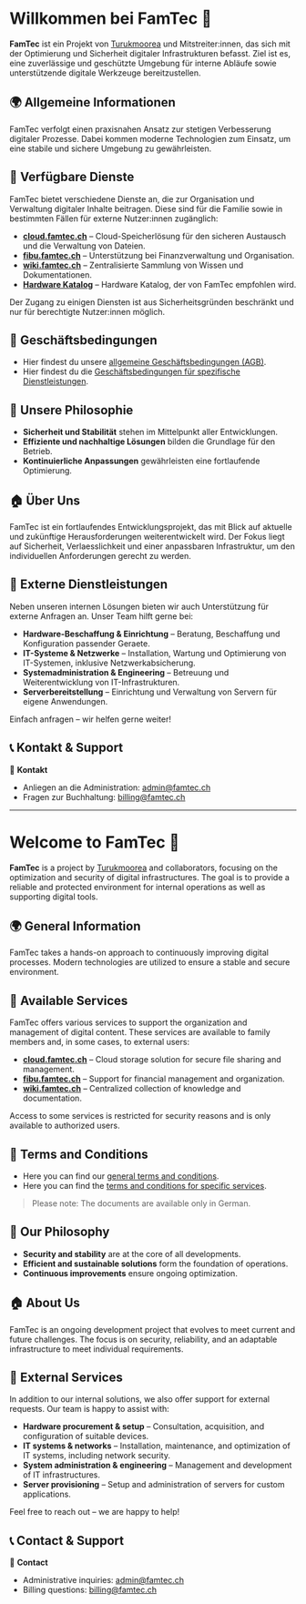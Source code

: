 # Willkommen bei **FamTec** 🚀

**FamTec** ist ein Projekt von [Turukmoorea](https://github.com/Turukmoorea) und Mitstreiter:innen, das sich mit der Optimierung und Sicherheit digitaler Infrastrukturen befasst. Ziel ist es, eine zuverlässige und geschützte Umgebung für interne Abläufe sowie unterstützende digitale Werkzeuge bereitzustellen.

## 🌍 Allgemeine Informationen
FamTec verfolgt einen praxisnahen Ansatz zur stetigen Verbesserung digitaler Prozesse. Dabei kommen moderne Technologien zum Einsatz, um eine stabile und sichere Umgebung zu gewährleisten.

## 🔹 Verfügbare Dienste
FamTec bietet verschiedene Dienste an, die zur Organisation und Verwaltung digitaler Inhalte beitragen. Diese sind für die Familie sowie in bestimmten Fällen für externe Nutzer:innen zugänglich:

- **[cloud.famtec.ch](https://cloud.famtec.ch)** – Cloud-Speicherlösung für den sicheren Austausch und die Verwaltung von Dateien.
- **[fibu.famtec.ch](https://fibu.famtec.ch)** – Unterstützung bei Finanzverwaltung und Organisation.
- **[wiki.famtec.ch](https://wiki.famtec.ch)** – Zentralisierte Sammlung von Wissen und Dokumentationen.
- **[Hardware Katalog](https://famtec.wixstudio.com/famtec-hardware)** – Hardware Katalog, der von FamTec empfohlen wird.

Der Zugang zu einigen Diensten ist aus Sicherheitsgründen beschränkt und nur für berechtigte Nutzer:innen möglich.

## 📜 Geschäftsbedingungen
- Hier findest du unsere [allgemeine Geschäftsbedingungen (AGB)](https://github.com/famtec-ch/.github/blob/master/gesch%C3%A4ftsbedingungen/allgemeine_gesch%C3%A4ftsbedingungen_famtec.pdf).
- Hier findest du die [Geschäftsbedingungen für spezifische Dienstleistungen](https://github.com/famtec-ch/.github/blob/master/gesch%C3%A4ftsbedingungen/gesch%C3%A4ftsbedingungen.md).

## 🔧 Unsere Philosophie
- **Sicherheit und Stabilität** stehen im Mittelpunkt aller Entwicklungen.
- **Effiziente und nachhaltige Lösungen** bilden die Grundlage für den Betrieb.
- **Kontinuierliche Anpassungen** gewährleisten eine fortlaufende Optimierung.

## 🏠 Über Uns
FamTec ist ein fortlaufendes Entwicklungsprojekt, das mit Blick auf aktuelle und zukünftige Herausforderungen weiterentwickelt wird. Der Fokus liegt auf Sicherheit, Verlaesslichkeit und einer anpassbaren Infrastruktur, um den individuellen Anforderungen gerecht zu werden.

## 💼 Externe Dienstleistungen

Neben unseren internen Lösungen bieten wir auch Unterstützung für externe Anfragen an. Unser Team hilft gerne bei:

- **Hardware-Beschaffung & Einrichtung** – Beratung, Beschaffung und Konfiguration passender Geraete.
- **IT-Systeme & Netzwerke** – Installation, Wartung und Optimierung von IT-Systemen, inklusive Netzwerkabsicherung.
- **Systemadministration & Engineering** – Betreuung und Weiterentwicklung von IT-Infrastrukturen.
- **Serverbereitstellung** – Einrichtung und Verwaltung von Servern für eigene Anwendungen.

Einfach anfragen – wir helfen gerne weiter!

## 📞 Kontakt & Support
📧 **Kontakt**
- Anliegen an die Administration: [admin@famtec.ch](mailto:admin@famtec.ch)
- Fragen zur Buchhaltung: [billing@famtec.ch](mailto:billing@famtec.ch)

---

# Welcome to **FamTec** 🚀

**FamTec** is a project by [Turukmoorea](https://github.com/Turukmoorea) and collaborators, focusing on the optimization and security of digital infrastructures. The goal is to provide a reliable and protected environment for internal operations as well as supporting digital tools.

## 🌍 General Information
FamTec takes a hands-on approach to continuously improving digital processes. Modern technologies are utilized to ensure a stable and secure environment.

## 🔹 Available Services
FamTec offers various services to support the organization and management of digital content. These services are available to family members and, in some cases, to external users:

- **[cloud.famtec.ch](https://cloud.famtec.ch)** – Cloud storage solution for secure file sharing and management.
- **[fibu.famtec.ch](https://fibu.famtec.ch)** – Support for financial management and organization.
- **[wiki.famtec.ch](https://wiki.famtec.ch)** – Centralized collection of knowledge and documentation.

Access to some services is restricted for security reasons and is only available to authorized users.

## 📜 Terms and Conditions
- Here you can find our [general terms and conditions](https://github.com/famtec-ch/.github/blob/master/gesch%C3%A4ftsbedingungen/allgemeine_gesch%C3%A4ftsbedingungen_famtec.pdf).
- Here you can find the [terms and conditions for specific services](https://github.com/famtec-ch/.github/blob/master/gesch%C3%A4ftsbedingungen/gesch%C3%A4ftsbedingungen.md).

> Please note: The documents are available only in German.

## 🔧 Our Philosophy
- **Security and stability** are at the core of all developments.
- **Efficient and sustainable solutions** form the foundation of operations.
- **Continuous improvements** ensure ongoing optimization.

## 🏠 About Us
FamTec is an ongoing development project that evolves to meet current and future challenges. The focus is on security, reliability, and an adaptable infrastructure to meet individual requirements.

## 💼 External Services

In addition to our internal solutions, we also offer support for external requests. Our team is happy to assist with:

- **Hardware procurement & setup** – Consultation, acquisition, and configuration of suitable devices.
- **IT systems & networks** – Installation, maintenance, and optimization of IT systems, including network security.
- **System administration & engineering** – Management and development of IT infrastructures.
- **Server provisioning** – Setup and administration of servers for custom applications.

Feel free to reach out – we are happy to help!

## 📞 Contact & Support
📧 **Contact**
- Administrative inquiries: [admin@famtec.ch](mailto:admin@famtec.ch)
- Billing questions: [billing@famtec.ch](mailto:billing@famtec.ch)
